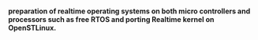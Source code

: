 
#### preparation of realtime operating systems on both micro controllers and processors such as free RTOS and porting Realtime kernel on OpenSTLinux.
